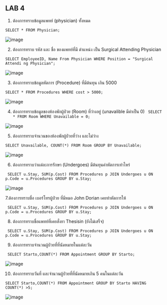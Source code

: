 ## LAB 4
1. ต้องการทราบข้อมูลแพทย์ (physician) ทั้งหมด

`SELECT * FROM Physician;`

![image](https://github.com/Guitar45628/IMI62-366-Database/assets/66988309/96355554-7180-41f4-9dae-2da690329812)


2. ต้องการทราบ รหัส และ ชื่อ ของแพทย์ที่มี ตำแหน่ง เป็น Surgical Attending Physician

 `SELECT EmployeeID, Name From Physician WHERE Position = "Surgical Attendi ng Physician";`

 ![image](https://github.com/Guitar45628/IMI62-366-Database/assets/66988309/5c8aaee7-71db-4f9a-8710-b449a14d5b24)


3. ต้องการทราบข้อมูลหัตการ (Procedure) ที่มีต้นทุน เกิน 5000

`SELECT * FROM Procedures WHERE cost > 5000;`

![image](https://github.com/Guitar45628/IMI62-366-Database/assets/66988309/b391671d-1fe5-4855-8f23-741fcc8801e0)

4. ต้องการทราบข้อมูลของห้องพักผู้ป่วย (Room) ที่ว่างอยู่ (unavalible มีค่าเป็น 0)
    ` SELECT * FROM Room WHERE Unavailable = 0;`

![image](https://github.com/Guitar45628/IMI62-366-Database/assets/66988309/0f5453ce-88c0-4e80-b23b-9ca83ef01c0f)


5. ต้องการทราบจำนวนของห้องพักผู้ป่วยที่ว่าง และไม่ว่าง

`SELECT Unavailable, COUNT(*) FROM Room GROUP BY Unavailable;`

![image](https://github.com/Guitar45628/IMI62-366-Database/assets/66988309/75d62ce9-04e2-4ac3-bed5-d608af3c5062)

6. ต้องการทราบว่าแต่ละการรักษา (Undergoes) มีต้นทุนค่าหัตการเท่าไหร่

` SELECT u.Stay, SUM(p.Cost) FROM Procedures p JOIN Undergoes u ON p.Code = u.Procedures GROUP BY u.Stay;`

![image](https://github.com/Guitar45628/IMI62-366-Database/assets/66988309/db65c7f7-7614-481d-96ab-7da36291847e)

7.ต้องการทราบชื่อ เบอร์โทรผู้ป่วย ที่มีหมอ John Dorian เคยทำหัตการให้

` SELECT u.Stay, SUM(p.Cost) FROM Procedures p JOIN Undergoes u ON p.Code = u.Procedures GROUP BY u.Stay;`



8. ต้องการทราบชื่อแพทย์ที่เคยสั่งยา Thesisin (ยังไม่เสร็จ)

` SELECT u.Stay, SUM(p.Cost) FROM Procedures p JOIN Undergoes u ON p.Code = u.Procedures GROUP BY u.Stay;`

9. ต้องการทราบจำนวนผู้ป่วยที่ที่นัดหมายในแต่ละวัน

` SELECT Starto,COUNT(*) FROM Appointment GROUP BY Starto;`

![image](https://github.com/Guitar45628/IMI62-366-Database/assets/66988309/c695c4ac-adf4-41bc-beff-be4663ce88c6)


10. ต้องการทราบวันที่ และจำนวนผู้ป่วยที่ที่นัดหมายเกิน 5 คนในแต่ละวัน

`SELECT Starto,COUNT(*) FROM Appointment GROUP BY Starto HAVING COUNT(*) >5;`

![image](https://github.com/Guitar45628/IMI62-366-Database/assets/66988309/450f9e56-c45a-4b1e-8973-0600801b9487)
